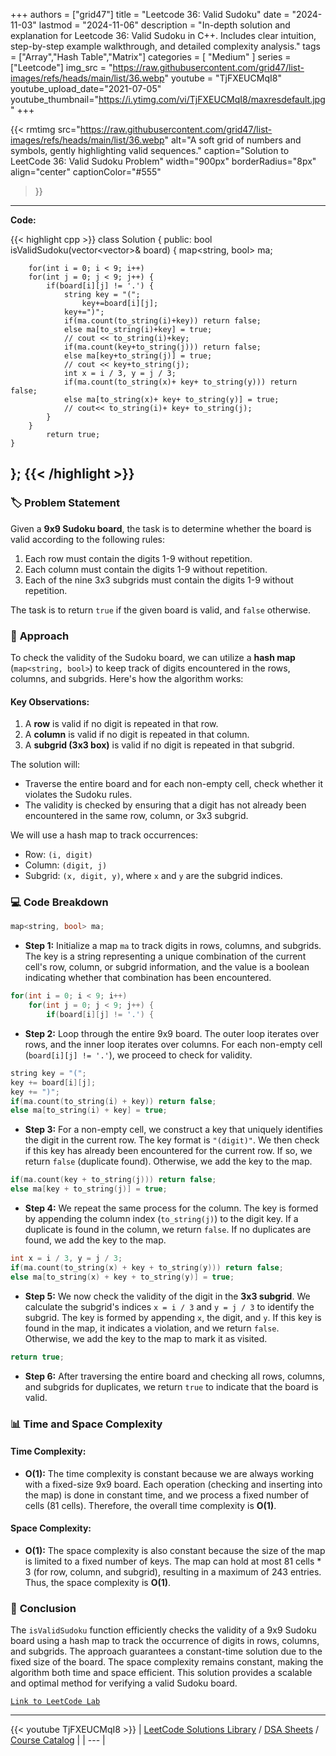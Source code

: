 
+++
authors = ["grid47"]
title = "Leetcode 36: Valid Sudoku"
date = "2024-11-03"
lastmod = "2024-11-06"
description = "In-depth solution and explanation for Leetcode 36: Valid Sudoku in C++. Includes clear intuition, step-by-step example walkthrough, and detailed complexity analysis."
tags = ["Array","Hash Table","Matrix"]
categories = [
    "Medium"
]
series = ["Leetcode"]
img_src = "https://raw.githubusercontent.com/grid47/list-images/refs/heads/main/list/36.webp"
youtube = "TjFXEUCMqI8"
youtube_upload_date="2021-07-05"
youtube_thumbnail="https://i.ytimg.com/vi/TjFXEUCMqI8/maxresdefault.jpg"
+++


{{< rmtimg 
    src="https://raw.githubusercontent.com/grid47/list-images/refs/heads/main/list/36.webp" 
    alt="A soft grid of numbers and symbols, gently highlighting valid sequences."
    caption="Solution to LeetCode 36: Valid Sudoku Problem"
    width="900px"
    borderRadius="8px"
    align="center" 
    captionColor="#555"
>}}
---
**Code:**

{{< highlight cpp >}}
class Solution {
public:
    bool isValidSudoku(vector<vector<char>>& board) {
        map<string, bool> ma;
        
        for(int i = 0; i < 9; i++)
        for(int j = 0; j < 9; j++) {
            if(board[i][j] != '.') {
                string key = "(";
                    key+=board[i][j];
                key+=")";
                if(ma.count(to_string(i)+key)) return false;
                else ma[to_string(i)+key] = true;
                // cout << to_string(i)+key;
                if(ma.count(key+to_string(j))) return false;
                else ma[key+to_string(j)] = true;
                // cout << key+to_string(j);
                int x = i / 3, y = j / 3;
                if(ma.count(to_string(x)+ key+ to_string(y))) return false;
                else ma[to_string(x)+ key+ to_string(y)] = true;
                // cout<< to_string(i)+ key+ to_string(j);
            }
        }
            return true;
    }
};
{{< /highlight >}}
---

### 🏷️ **Problem Statement**

Given a **9x9 Sudoku board**, the task is to determine whether the board is valid according to the following rules:
1. Each row must contain the digits 1-9 without repetition.
2. Each column must contain the digits 1-9 without repetition.
3. Each of the nine 3x3 subgrids must contain the digits 1-9 without repetition.

The task is to return `true` if the given board is valid, and `false` otherwise.

### 🧠 **Approach**

To check the validity of the Sudoku board, we can utilize a **hash map** (`map<string, bool>`) to keep track of digits encountered in the rows, columns, and subgrids. Here's how the algorithm works:

#### Key Observations:
1. A **row** is valid if no digit is repeated in that row.
2. A **column** is valid if no digit is repeated in that column.
3. A **subgrid (3x3 box)** is valid if no digit is repeated in that subgrid.

The solution will:
- Traverse the entire board and for each non-empty cell, check whether it violates the Sudoku rules.
- The validity is checked by ensuring that a digit has not already been encountered in the same row, column, or 3x3 subgrid.
  
We will use a hash map to track occurrences:
- Row: `(i, digit)`
- Column: `(digit, j)`
- Subgrid: `(x, digit, y)`, where `x` and `y` are the subgrid indices.

### 💻 **Code Breakdown**

```cpp
map<string, bool> ma;
```
- **Step 1:** Initialize a map `ma` to track digits in rows, columns, and subgrids. The key is a string representing a unique combination of the current cell's row, column, or subgrid information, and the value is a boolean indicating whether that combination has been encountered.

```cpp
for(int i = 0; i < 9; i++)
    for(int j = 0; j < 9; j++) {
        if(board[i][j] != '.') {
```
- **Step 2:** Loop through the entire 9x9 board. The outer loop iterates over rows, and the inner loop iterates over columns. For each non-empty cell (`board[i][j] != '.'`), we proceed to check for validity.

```cpp
string key = "(";
key += board[i][j];
key += ")";
if(ma.count(to_string(i) + key)) return false;
else ma[to_string(i) + key] = true;
```
- **Step 3:** For a non-empty cell, we construct a key that uniquely identifies the digit in the current row. The key format is `"(digit)"`. We then check if this key has already been encountered for the current row. If so, we return `false` (duplicate found). Otherwise, we add the key to the map.

```cpp
if(ma.count(key + to_string(j))) return false;
else ma[key + to_string(j)] = true;
```
- **Step 4:** We repeat the same process for the column. The key is formed by appending the column index (`to_string(j)`) to the digit key. If a duplicate is found in the column, we return `false`. If no duplicates are found, we add the key to the map.

```cpp
int x = i / 3, y = j / 3;
if(ma.count(to_string(x) + key + to_string(y))) return false;
else ma[to_string(x) + key + to_string(y)] = true;
```
- **Step 5:** We now check the validity of the digit in the **3x3 subgrid**. We calculate the subgrid's indices `x = i / 3` and `y = j / 3` to identify the subgrid. The key is formed by appending `x`, the digit, and `y`. If this key is found in the map, it indicates a violation, and we return `false`. Otherwise, we add the key to the map to mark it as visited.

```cpp
return true;
```
- **Step 6:** After traversing the entire board and checking all rows, columns, and subgrids for duplicates, we return `true` to indicate that the board is valid.

### 📊 **Time and Space Complexity**

#### Time Complexity:
- **O(1):** The time complexity is constant because we are always working with a fixed-size 9x9 board. Each operation (checking and inserting into the map) is done in constant time, and we process a fixed number of cells (81 cells). Therefore, the overall time complexity is **O(1)**.

#### Space Complexity:
- **O(1):** The space complexity is also constant because the size of the map is limited to a fixed number of keys. The map can hold at most 81 cells * 3 (for row, column, and subgrid), resulting in a maximum of 243 entries. Thus, the space complexity is **O(1)**.

### 🚀 **Conclusion**

The `isValidSudoku` function efficiently checks the validity of a 9x9 Sudoku board using a hash map to track the occurrence of digits in rows, columns, and subgrids. The approach guarantees a constant-time solution due to the fixed size of the board. The space complexity remains constant, making the algorithm both time and space efficient. This solution provides a scalable and optimal method for verifying a valid Sudoku board.

[`Link to LeetCode Lab`](https://leetcode.com/problems/valid-sudoku/description/)

---
{{< youtube TjFXEUCMqI8 >}}
| [LeetCode Solutions Library](https://grid47.xyz/leetcode/) / [DSA Sheets](https://grid47.xyz/sheets/) / [Course Catalog](https://grid47.xyz/courses/) |
| --- |
